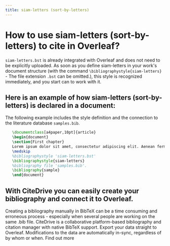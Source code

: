 ```yaml
---
title: siam-letters (sort-by-letters)
---
```


# How to use siam-letters (sort-by-letters) to cite in Overleaf? 
`siam-letters.bst` is already integrated with Overleaf and does not need to be explicitly uploaded. As soon as you define siam-letters in your work's document structure (with the command `\bibliographystyle{siam-letters}` - The file extension `.bst` can be omitted.), this style is recognized immediately, and you start can to work with it.

## Here is an example of how siam-letters (sort-by-letters) is declared in a document:
The following example includes the style definition and the connection to the literature database `samples.bib`.
```tex
   \documentclass[a4paper,10pt]{article}
   \begin{document}
   \section{First chapter}
   Lorem ipsum dolor sit amet, consectetur adipiscing elit. Aenean fermentum justo massa, ut maximus mauris sodales et. Aenean vel elit a erat rhoncus pharetra.
   \medskip
   %bibliographystyle 'siam-letters.bst'
   \bibliographystyle{siam-letters}
   %bibliography file 'samples.bib'.
   \bibliography{sample}
   \end{document}
```

## With CiteDrive you can easily create your bibliography and connect it to Overleaf. 
Creating a bibliography manually in BibTeX can be a time consuming and erroneous process - especially when several people are working on the same .bib file. CiteDrive is a collaborative platform-based bibliography and citation manager with native BibTeX support. Export your data straight to Overleaf. Modifications to the data are automatically in-sync, regardless of by whom or when. Find out more
